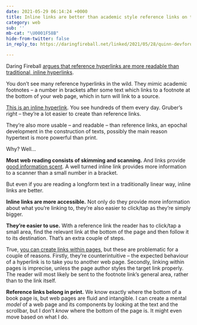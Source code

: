 ```yaml
---
date: 2021-05-29 06:14:24 +0000
title: Inline links are better than academic style reference links on the web
category: web
sub: ''
mb-cat: "\U0001F58B"
hide-from-twitter: false
in_reply_to: https://daringfireball.net/linked/2021/05/28/quinn-devforums-markdown

---
```

Daring Fireball [argues that reference hyperlinks are more readable than traditional, inline hyperlinks](https://daringfireball.net/linked/2021/05/28/quinn-devforums-markdown).

You don’t see many reference hyperlinks in the wild. They mimic academic footnotes – a number in brackets after some text which links to a footnote at the bottom of your web page, which in turn will link to a source.

[This is an inline hyperlink](https://en.wikipedia.org/wiki/Hyperlink). You see hundreds of them every day. Gruber’s right – they’re a lot easier to create than reference links.

They’re also more usable – and readable – than reference links, an epochal development in the construction of texts, possibly the main reason hypertext is more powerful than print.

Why? Well...

**Most web reading consists of skimming and scanning.** And links provide [good information scent](https://www.nngroup.com/articles/information-scent/). A well turned inline link provides more information to a scanner than a small number in a bracket.

But even if you are reading a longform text in a traditionally linear way, inline links are better.

**Inline links are more accessible.** Not only do they provide more information about what you’re linking to, they’re also easier to click/tap as they’re simply bigger.

**They’re easier to use.** With a reference link the reader has to click/tap a small area, find the relevant link at the bottom of the page and then follow it to its destination. That’s an extra couple of steps.

True, [you can create links within pages](http://www.echoecho.com/htmllinks08.htm), but these are problematic for a couple of reasons. Firstly, they’re counterintuitive – the expected behaviour of a hyperlink is to take you to another web page. Secondly, linking within pages is imprecise, unless the page author styles the target link properly. The reader will most likely be sent to the footnote link’s general area, rather than to the link itself.

**Reference links belong in print.** We know exactly where the bottom of a book page is, but web pages are fluid and intangible. I can create a mental _model_ of a web page and its components by looking at the text and the scrollbar, but I don’t _know_ where the bottom of the page is. It might even move based on what I do. 